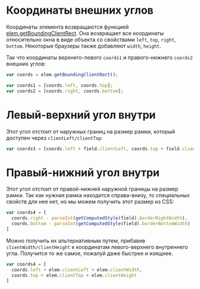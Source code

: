 # Координаты внешних углов

Координаты элемента возвращаются функцией [elem.getBoundingClientRect](https://developer.mozilla.org/en-US/docs/DOM/element.getBoundingClientRect). Она возвращает все координаты относительно окна в виде объекта со свойствами `left`, `top`, `right`, `bottom`.  Некоторые браузеры также добавляют `width`, `height`.

Так что координаты верхнего-левого `coords1` и правого-нижнего `coords2` внешних углов:

```js
var coords = elem.getBoundingClientRect();

var coords1 = [coords.left, coords.top];
var coords2 = [coords.right, coords.bottom];
```

# Левый-верхний угол внутри

Этот угол отстоит от наружных границ на размер рамки, который доступен через `clientLeft/clientTop`:

```js
var coords3 = [coords.left + field.clientLeft, coords.top + field.clientTop];
```

# Правый-нижний угол внутри

Этот угол отстоит от правой-нижней наружной границы на размер рамки. Так как нужная рамка находится справа-внизу, то специальных свойств для нее нет, но мы можем получить этот размер из CSS:

```js
var coords4 = [
  coords.right - parseInt(getComputedStyle(field).borderRightWidth),
  coords.bottom - parseInt(getComputedStyle(field).borderBottomWidth)
]
```

Можно получить их альтернативным путем, прибавив `clientWidth/clientHeight` к координатам левого-верхнего внутреннего угла. Получится то же самое, пожалуй даже быстрее и изящнее.

```js
var coords4 = [
  coords.left + elem.clientLeft + elem.clientWidth,
  coords.top + elem.clientTop + elem.clientHeight
]
```

